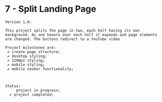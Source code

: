 # 7 - Split Landing Page

    Version 1.0:

    This project splits the page in two, each half having its own background. As one hovers over each half it expands and page elements are changed. The buttons redirect to a YouTube video

    Project milestones are:
     ✔ create page structure;
     ✔ desktop styling;
     ✔ 1200px styling;
     ✔ mobile styling;
     ✔ mobile navbar functionality;



    Status:
         project in progress;
      ✔ project completed;
